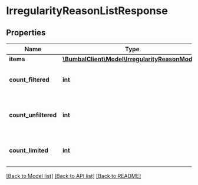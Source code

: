 # IrregularityReasonListResponse

## Properties
Name | Type | Description | Notes
------------ | ------------- | ------------- | -------------
**items** | [**\BumbalClient\Model\IrregularityReasonModel[]**](IrregularityReasonModel.md) |  | [optional] 
**count_filtered** | **int** | Count of total items with filters in place | [optional] 
**count_unfiltered** | **int** | Count of total items without filters in place | [optional] 
**count_limited** | **int** | Count of items with limit in place | [optional] 

[[Back to Model list]](../README.md#documentation-for-models) [[Back to API list]](../README.md#documentation-for-api-endpoints) [[Back to README]](../README.md)



